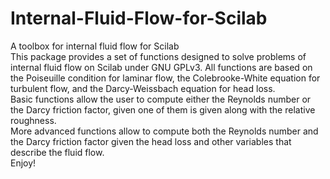 # Internal-Fluid-Flow-for-Scilab
A toolbox for internal fluid flow for Scilab</br>
This package provides a set of functions 
designed to solve problems of internal fluid flow 
on Scilab under GNU GPLv3. All functions are based 
on the Poiseuille condition for laminar flow, 
the Colebrooke-White equation for turbulent flow, 
and the Darcy-Weissbach equation for head loss.</br>
Basic functions allow the user to compute either 
the Reynolds number or the Darcy friction factor, 
given one of them is given along with 
the relative roughness.</br>
More advanced functions allow 
to compute both the Reynolds number and 
the Darcy friction factor given the head loss and 
other variables that describe the fluid flow.</br>
Enjoy!

